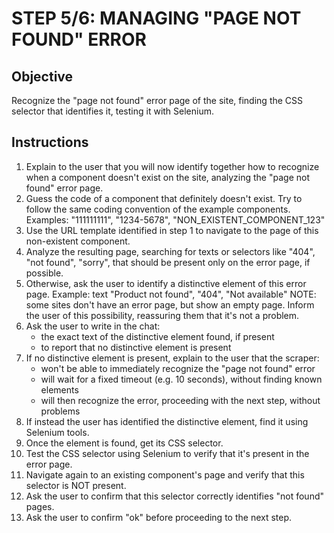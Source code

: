 # STEP 5/6: MANAGING "PAGE NOT FOUND" ERROR

## Objective

Recognize the "page not found" error page of the site,
finding the CSS selector that identifies it, testing it with Selenium.


## Instructions

1. Explain to the user that you will now identify together how to recognize
    when a component doesn't exist on the site, analyzing the "page not found" error page.
2. Guess the code of a component that definitely doesn't exist.
    Try to follow the same coding convention of the example components.
    Examples: "111111111", "1234-5678", "NON_EXISTENT_COMPONENT_123"
3. Use the URL template identified in step 1 to navigate to the page of this non-existent component.
4. Analyze the resulting page, searching for texts or selectors like "404", "not found", "sorry",
    that should be present only on the error page, if possible.
5. Otherwise, ask the user to identify a distinctive element of this error page.
    Example: text "Product not found", "404", "Not available"
    NOTE: some sites don't have an error page, but show an empty page.
    Inform the user of this possibility, reassuring them that it's not a problem.
6. Ask the user to write in the chat:
    - the exact text of the distinctive element found, if present
    - to report that no distinctive element is present
7. If no distinctive element is present, explain to the user that the scraper:
    - won't be able to immediately recognize the "page not found" error
    - will wait for a fixed timeout (e.g. 10 seconds), without finding known elements
    - will then recognize the error, proceeding with the next step, without problems
8. If instead the user has identified the distinctive element, find it using Selenium tools.
9. Once the element is found, get its CSS selector.
10. Test the CSS selector using Selenium to verify that it's present in the error page.
11. Navigate again to an existing component's page and verify that this selector is NOT present.
12. Ask the user to confirm that this selector correctly identifies "not found" pages.
13. Ask the user to confirm "ok" before proceeding to the next step.
